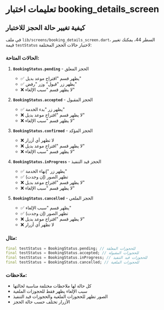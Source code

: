 # تعليمات اختبار booking_details_screen

## كيفية تغيير حالة الحجز للاختبار

في ملف `lib/screens/booking_details_screen.dart`، السطر 44، يمكنك تغيير قيمة `testStatus` لاختبار حالات الحجز المختلفة:

### الحالات المتاحة:

1. **`BookingStatus.pending`** - الحجز المعلق
   - ✅ يظهر قسم "اقتراح موعد بديل"
   - ✅ يظهر زر "قبول" وزر "رفض"
   - ❌ لا يظهر قسم "سبب الإلغاء"

2. **`BookingStatus.accepted`** - الحجز المقبول
   - ✅ يظهر زر "بدء الخدمة"
   - ❌ لا يظهر قسم "اقتراح موعد بديل"
   - ❌ لا يظهر قسم "سبب الإلغاء"

3. **`BookingStatus.confirmed`** - الحجز المؤكد
   - ❌ لا تظهر أي أزرار
   - ❌ لا يظهر قسم "اقتراح موعد بديل"
   - ❌ لا يظهر قسم "سبب الإلغاء"

4. **`BookingStatus.inProgress`** - الحجز قيد التنفيذ
   - ✅ يظهر زر "إنهاء الخدمة"
   - ✅ تظهر الصور (إن وجدت)
   - ❌ لا يظهر قسم "اقتراح موعد بديل"
   - ❌ لا يظهر قسم "سبب الإلغاء"

5. **`BookingStatus.cancelled`** - الحجز الملغي
   - ✅ يظهر قسم "سبب الإلغاء"
   - ✅ تظهر الصور (إن وجدت)
   - ❌ لا يظهر قسم "اقتراح موعد بديل"
   - ❌ لا تظهر أي أزرار

### مثال:
```dart
final testStatus = BookingStatus.pending; // للحجوزات المعلقة
final testStatus = BookingStatus.accepted; // للحجوزات المقبولة
final testStatus = BookingStatus.inProgress; // للحجوزات قيد التنفيذ
final testStatus = BookingStatus.cancelled; // للحجوزات الملغية
```

### ملاحظات:
- كل حالة لها ملاحظات مختلفة مناسبة لحالتها
- سبب الإلغاء يظهر فقط للحجوزات الملغية
- الصور تظهر للحجوزات الملغية والحجوزات قيد التنفيذ
- الأزرار تختلف حسب حالة الحجز




